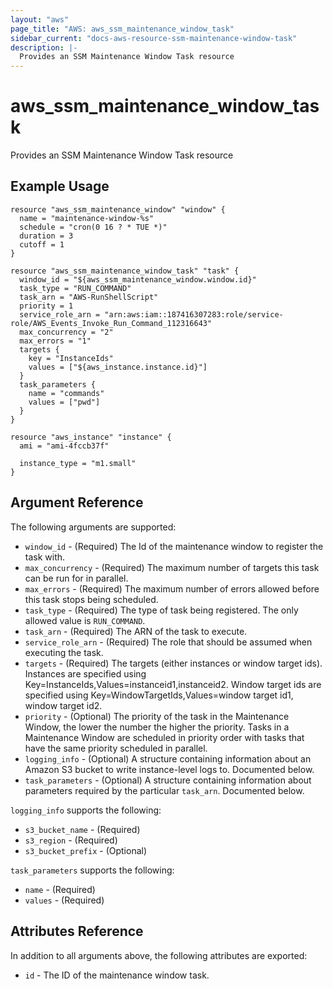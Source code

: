 ```yaml
---
layout: "aws"
page_title: "AWS: aws_ssm_maintenance_window_task"
sidebar_current: "docs-aws-resource-ssm-maintenance-window-task"
description: |-
  Provides an SSM Maintenance Window Task resource
---
```


# aws_ssm_maintenance_window_task

Provides an SSM Maintenance Window Task resource

## Example Usage

```hcl
resource "aws_ssm_maintenance_window" "window" {
  name = "maintenance-window-%s"
  schedule = "cron(0 16 ? * TUE *)"
  duration = 3
  cutoff = 1
}

resource "aws_ssm_maintenance_window_task" "task" {
  window_id = "${aws_ssm_maintenance_window.window.id}"
  task_type = "RUN_COMMAND"
  task_arn = "AWS-RunShellScript"
  priority = 1
  service_role_arn = "arn:aws:iam::187416307283:role/service-role/AWS_Events_Invoke_Run_Command_112316643"
  max_concurrency = "2"
  max_errors = "1"
  targets {
    key = "InstanceIds"
    values = ["${aws_instance.instance.id}"]
  }
  task_parameters {
    name = "commands"
    values = ["pwd"]
  }
}

resource "aws_instance" "instance" {
  ami = "ami-4fccb37f"

  instance_type = "m1.small"
}
```

## Argument Reference

The following arguments are supported:

* `window_id` - (Required) The Id of the maintenance window to register the task with.
* `max_concurrency` - (Required) The maximum number of targets this task can be run for in parallel.
* `max_errors` - (Required) The maximum number of errors allowed before this task stops being scheduled.
* `task_type` - (Required) The type of task being registered. The only allowed value is `RUN_COMMAND`.
* `task_arn` - (Required) The ARN of the task to execute.
* `service_role_arn` - (Required) The role that should be assumed when executing the task.
* `targets` - (Required) The targets (either instances or window target ids). Instances are specified using Key=InstanceIds,Values=instanceid1,instanceid2. Window target ids are specified using Key=WindowTargetIds,Values=window target id1, window target id2.
* `priority` - (Optional) The priority of the task in the Maintenance Window, the lower the number the higher the priority. Tasks in a Maintenance Window are scheduled in priority order with tasks that have the same priority scheduled in parallel.
* `logging_info` - (Optional) A structure containing information about an Amazon S3 bucket to write instance-level logs to. Documented below.
* `task_parameters` - (Optional) A structure containing information about parameters required by the particular `task_arn`. Documented below.

`logging_info` supports the following:

* `s3_bucket_name` - (Required)
* `s3_region` - (Required)
* `s3_bucket_prefix` - (Optional)

`task_parameters` supports the following:

* `name` - (Required)
* `values` - (Required)

## Attributes Reference

In addition to all arguments above, the following attributes are exported:

* `id` - The ID of the maintenance window task.
